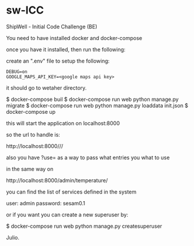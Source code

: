 # sw-ICC
ShipWell - Initial Code Challenge (BE)


You need to have installed docker and docker-compose

once you have it installed, then run the following:

create an ".env" file to setup the following:

	DEBUG=on
	GOOGLE_MAPS_API_KEY=<google maps api key>

it should go to wetaher directory.

$ docker-compose buil
$ docker-compose run web python manage.py migrate
$ docker-compose run web python manage.py loaddata init.json
$ docker-compose up


this will start the application on localhost:8000

so the url to handle is:

http://localhost:8000/<longitude>/<latitude>/

also you have ?use= as a way to pass what entries you what to use

in the same way on 

http://localhost:8000/admin/temperature/

you can find the list of services defined in the system

user: admin
password: sesam0.1

or if you want you can create a new superuser by:

$ docker-compose run web python manage.py createsuperuser

Julio.
